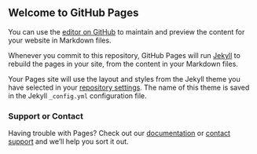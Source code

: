 ## Welcome to GitHub Pages

You can use the [editor on GitHub](https://github.com/oliveadr/Recriando_Netflix/edit/main/README.md) to maintain and preview the content for your website in Markdown files.

Whenever you commit to this repository, GitHub Pages will run [Jekyll](https://jekyllrb.com/) to rebuild the pages in your site, from the content in your Markdown files.


Your Pages site will use the layout and styles from the Jekyll theme you have selected in your [repository settings](https://github.com/oliveadr/Recriando_Netflix/settings/pages). The name of this theme is saved in the Jekyll `_config.yml` configuration file.

### Support or Contact

Having trouble with Pages? Check out our [documentation](https://docs.github.com/categories/github-pages-basics/) or [contact support](https://support.github.com/contact) and we’ll help you sort it out.
